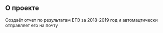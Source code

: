 <p align="center">
      <img src="https://ic.wampi.ru/2023/08/06/BEZ-IMENI-1.png" height='10'>
</p>

## О проекте

Создаёт отчет по результатам ЕГЭ за 2018-2019 год и автомацтически отправляет его на почту
